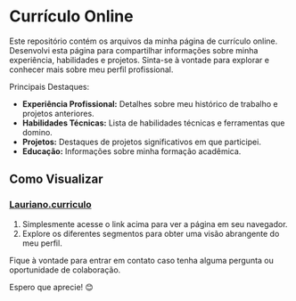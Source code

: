 # Currículo Online

Este repositório contém os arquivos da minha página de currículo online. Desenvolvi esta página para compartilhar informações sobre minha experiência, habilidades e projetos. Sinta-se à vontade para explorar e conhecer mais sobre meu perfil profissional.

Principais Destaques:
- **Experiência Profissional:** Detalhes sobre meu histórico de trabalho e projetos anteriores.
- **Habilidades Técnicas:** Lista de habilidades técnicas e ferramentas que domino.
- **Projetos:** Destaques de projetos significativos em que participei.
- **Educação:** Informações sobre minha formação acadêmica.

## Como Visualizar
### [Lauriano.curriculo](https://796dc2eb-a2d3-43fd-8b76-fbd546215787-00-k6370dumb9kr.picard.replit.dev/)
1. Simplesmente acesse o link acima para ver a página em seu navegador.
2. Explore os diferentes segmentos para obter uma visão abrangente do meu perfil.

Fique à vontade para entrar em contato caso tenha alguma pergunta ou oportunidade de colaboração.

Espero que aprecie! 😊

